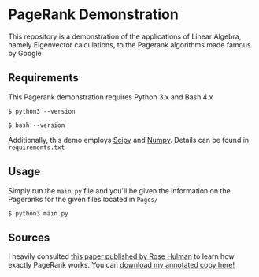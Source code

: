 # PageRank Demonstration
This repository is a demonstration of the applications of Linear Algebra, namely Eigenvector calculations, to the Pagerank algorithms made famous by Google
## Requirements
This Pagerank demonstration requires Python 3.x and Bash 4.x

`$ python3 --version`

`$ bash --version`

Additionally, this demo employs [Scipy](https://www.scipy.org) and [Numpy](http://www.numpy.org). Details can be found in `requirements.txt`
## Usage
Simply run the `main.py` file and you'll be given the information on the Pageranks for the given files located in `Pages/`

`$ python3 main.py`

## Sources
I heavily consulted [this paper published by Rose Hulman](https://www.rose-hulman.edu/~bryan/googleFinalVersionFixed.pdf) to learn how exactly PageRank works. You can [download my annotated copy here!](https://drive.google.com/open?id=0B1mmZBsBQ3rnc1dLY3FXOExxcjg)
